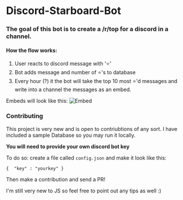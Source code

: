 # Discord-Starboard-Bot

### The goal of this bot is to create a /r/top for a discord in a channel.

#### How the flow works:
1. User reacts to discord message with '⭐'
2. Bot adds message and number of ⭐'s to database
3. Every hour (?) it the bot will take the top 10 most ⭐'d messages and write into a channel the messages as an embed.

Embeds will look like this:
![Embed](https://i.imgur.com/WGAyzKD.png)


### Contributing
This project is very new and is open to contriubtions of any sort.
I have included a sample Database so you may run it locally.

**You will need to provide your own discord bot key**

To do so:
create a file called `config.json` and make it look like this:

`
{ 
  "key" : "yourkey"
}
`

Then make a contribution and send a PR!

I'm still very new to JS so feel free to point out any tips as well :)
